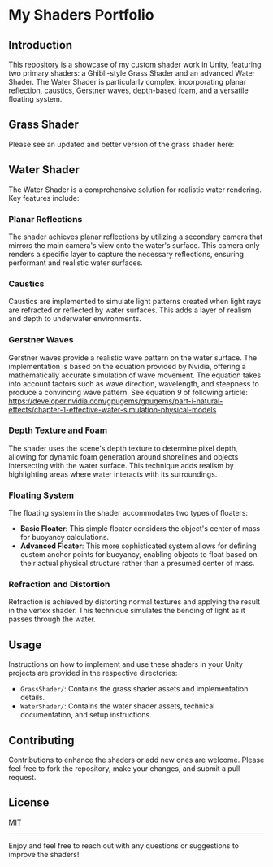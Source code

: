 # My Shaders Portfolio

## Introduction
This repository is a showcase of my custom shader work in Unity, featuring two primary shaders: a Ghibli-style Grass Shader and an advanced Water Shader. The Water Shader is particularly complex, incorporating planar reflection, caustics, Gerstner waves, depth-based foam, and a versatile floating system.

## Grass Shader
Please see an updated and better version of the grass shader here:

## Water Shader
The Water Shader is a comprehensive solution for realistic water rendering. Key features include:

### Planar Reflections
The shader achieves planar reflections by utilizing a secondary camera that mirrors the main camera's view onto the water's surface. This camera only renders a specific layer to capture the necessary reflections, ensuring performant and realistic water surfaces.

### Caustics
Caustics are implemented to simulate light patterns created when light rays are refracted or reflected by water surfaces. This adds a layer of realism and depth to underwater environments.

### Gerstner Waves
Gerstner waves provide a realistic wave pattern on the water surface. The implementation is based on the equation provided by Nvidia, offering a mathematically accurate simulation of wave movement. The equation takes into account factors such as wave direction, wavelength, and steepness to produce a convincing wave pattern.
See equation *9* of following article: https://developer.nvidia.com/gpugems/gpugems/part-i-natural-effects/chapter-1-effective-water-simulation-physical-models

### Depth Texture and Foam
The shader uses the scene's depth texture to determine pixel depth, allowing for dynamic foam generation around shorelines and objects intersecting with the water surface. This technique adds realism by highlighting areas where water interacts with its surroundings.

### Floating System
The floating system in the shader accommodates two types of floaters:
- **Basic Floater**: This simple floater considers the object's center of mass for buoyancy calculations.
- **Advanced Floater**: This more sophisticated system allows for defining custom anchor points for buoyancy, enabling objects to float based on their actual physical structure rather than a presumed center of mass.

### Refraction and Distortion
Refraction is achieved by distorting normal textures and applying the result in the vertex shader. This technique simulates the bending of light as it passes through the water.

## Usage
Instructions on how to implement and use these shaders in your Unity projects are provided in the respective directories:
- `GrassShader/`: Contains the grass shader assets and implementation details.
- `WaterShader/`: Contains the water shader assets, technical documentation, and setup instructions.

## Contributing
Contributions to enhance the shaders or add new ones are welcome. Please feel free to fork the repository, make your changes, and submit a pull request.

## License
[MIT](https://choosealicense.com/licenses/mit/)

---

Enjoy and feel free to reach out with any questions or suggestions to improve the shaders!
